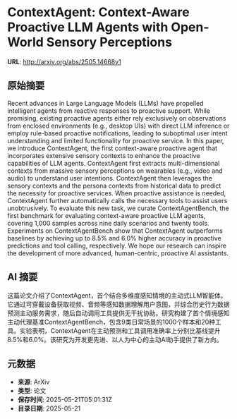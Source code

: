 # ContextAgent: Context-Aware Proactive LLM Agents with Open-World Sensory Perceptions

**URL**: http://arxiv.org/abs/2505.14668v1

## 原始摘要

Recent advances in Large Language Models (LLMs) have propelled intelligent
agents from reactive responses to proactive support. While promising, existing
proactive agents either rely exclusively on observations from enclosed
environments (e.g., desktop UIs) with direct LLM inference or employ rule-based
proactive notifications, leading to suboptimal user intent understanding and
limited functionality for proactive service. In this paper, we introduce
ContextAgent, the first context-aware proactive agent that incorporates
extensive sensory contexts to enhance the proactive capabilities of LLM agents.
ContextAgent first extracts multi-dimensional contexts from massive sensory
perceptions on wearables (e.g., video and audio) to understand user intentions.
ContextAgent then leverages the sensory contexts and the persona contexts from
historical data to predict the necessity for proactive services. When proactive
assistance is needed, ContextAgent further automatically calls the necessary
tools to assist users unobtrusively. To evaluate this new task, we curate
ContextAgentBench, the first benchmark for evaluating context-aware proactive
LLM agents, covering 1,000 samples across nine daily scenarios and twenty
tools. Experiments on ContextAgentBench show that ContextAgent outperforms
baselines by achieving up to 8.5% and 6.0% higher accuracy in proactive
predictions and tool calling, respectively. We hope our research can inspire
the development of more advanced, human-centric, proactive AI assistants.


## AI 摘要

这篇论文介绍了ContextAgent，首个结合多维度感知情境的主动式LLM智能体。它通过可穿戴设备获取视频、音频等感知数据理解用户意图，并综合历史行为数据预测主动服务需求，随后自动调用工具提供无干扰协助。研究构建了首个情境感知主动代理基准ContextAgentBench，包含9类日常场景的1000个样本和20种工具。实验表明，ContextAgent在主动预测和工具调用准确率上分别比基线提升8.5%和6.0%。该研究为开发更先进、以人为中心的主动AI助手提供了新方向。

## 元数据

- **来源**: ArXiv
- **类型**: 论文
- **保存时间**: 2025-05-21T05:01:31Z
- **目录日期**: 2025-05-21
